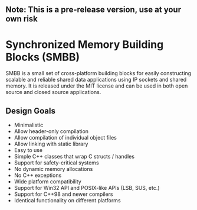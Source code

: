 ## Note: This is a pre-release version, use at your own risk

# Synchronized Memory Building Blocks (SMBB)
SMBB is a small set of cross-platform building blocks for easily constructing scalable and reliable shared data applications using IP sockets and shared memory. It is released under the MIT license and can be used in both open source and closed source applications.

## Design Goals
* Minimalistic
 * Allow header-only compilation
 * Allow compilation of individual object files
 * Allow linking with static library
* Easy to use
 * Simple C++ classes that wrap C structs / handles
* Support for safety-critical systems
 * No dynamic memory allocations
 * No C++ exceptions
* Wide platform compatibility
 * Support for Win32 API and POSIX-like APIs (LSB, SUS, etc.)
 * Support for C++98 and newer compilers
 * Identical functionality on different platforms
